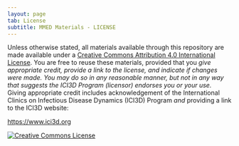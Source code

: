 ```yaml
---
layout: page
tab: License
subtitle: MMED Materials - LICENSE
---
```


Unless otherwise stated, all materials available through this repository are made available under a <a rel="license" href="http://creativecommons.org/licenses/by/4.0/">Creative Commons Attribution 4.0 International License</a>. You are free to reuse these materials, provided that you *give appropriate credit, provide a link to the license, and indicate if changes were made. You may do so in any reasonable manner, but not in any way that suggests the ICI3D Program (licensor) endorses you or your use.* Giving appropriate credit includes acknowledgement of the International Clinics on Infectious Disease Dynamics (ICI3D) Program *and* providing a link to the ICI3D website:

<a xmlns:dct="http://purl.org/dc/terms/" href="https://www.ici3d.org" rel="dct:source">https://www.ici3d.org</a>

<a rel="license" href="http://creativecommons.org/licenses/by/4.0/"><img alt="Creative Commons License" style="border-width:0" src="https://i.creativecommons.org/l/by/4.0/88x31.png" /></a><br />
